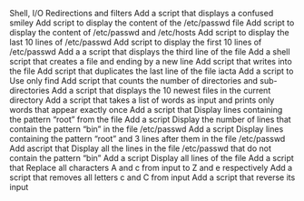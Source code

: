 Shell, I/O Redirections and filters
Add a script that displays a confused smiley
Add script to display the content of the /etc/passwd file
Add script to display the content of /etc/passwd and /etc/hosts
Add script to display the last 10 lines of /etc/passwd
Add script to display the first 10 lines of /etc/passwd
Add a a script that displays the third line of the file
Add  a shell script that creates a file and ending by a new line
Add script that writes into the file
Add script that duplicates the last line of the file iacta
Add a script to Use only find
Add script that counts the number of directories and sub-directories
Add  a script that displays the 10 newest files in the current directory
Add a script that takes a list of words as input and prints only words that appear exactly once
Add a script that Display lines containing the pattern “root” from the file
Add a script Display the number of lines that contain the pattern “bin” in the file /etc/passwd
Add a script Display lines containing the pattern “root” and 3 lines after them in the file /etc/passwd
Add ascript that Display all the lines in the file /etc/passwd that do not contain the pattern “bin”
Add a script Display all lines of the file
Add a script that Replace all characters A and c from input to Z and e respectively
Add a script that removes all letters c and C from input
Add a script that reverse its input
